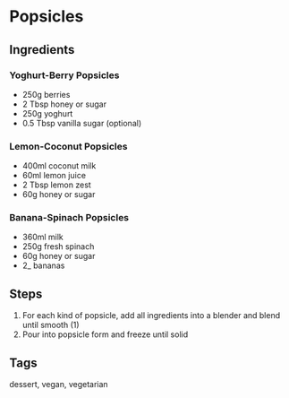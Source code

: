 # Popsicles

## Ingredients

### Yoghurt-Berry Popsicles

* 250g berries
* 2 Tbsp honey or sugar
* 250g yoghurt
* 0.5 Tbsp vanilla sugar (optional)

### Lemon-Coconut Popsicles

* 400ml coconut milk
* 60ml lemon juice
* 2 Tbsp lemon zest 
* 60g honey or sugar

### Banana-Spinach Popsicles

* 360ml milk
* 250g fresh spinach
* 60g honey or sugar
* 2_ bananas 

## Steps

1. For each kind of popsicle, add all ingredients into a blender and blend until smooth (1)
2. Pour into popsicle form and freeze until solid 

## Tags
dessert, vegan, vegetarian
